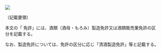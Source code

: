 ![](https://www.nta.go.jp/tmp/530ec35b-95ba-48fd-b473-bc8c090cdf83/images/1d2f2a2db5d864fc4fc18f8c707827bcee6ae2f1e55f3509773a3b457b3bad3f.jpg)

（記載要領）

本文の「 免許」には、酒類（酒母・もろみ）製造免許又は酒類販売業免許の区分を記載する。

なお、製造免許については、免許の区分に応じ「清酒製造免許」等と記載する。